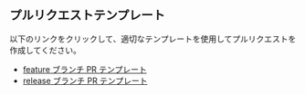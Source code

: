 ## プルリクエストテンプレート

以下のリンクをクリックして、適切なテンプレートを使用してプルリクエストを作成してください。

- [feature ブランチ PR テンプレート](https://github.com/takaya787/test_template/compare/main...target-branch?expand=1&template=01_feature.md)
- [release ブランチ PR テンプレート](https://github.com/{username}/{repository}/compare/main...target-branch?expand=1&template=02_release.md&labels=Release)
